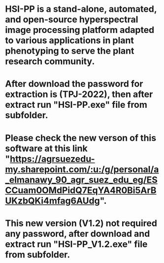 # HSI-PP is a stand-alone, automated, and open-source hyperspectral image processing platform adapted to various applications in plant phenotyping to serve the plant research community.
# After download the password for extraction is (TPJ-2022), then after extract run "HSI-PP.exe" file from subfolder.
# Please check the new verson of this software at this link "https://agrsuezedu-my.sharepoint.com/:u:/g/personal/a_elmanawy_90_agr_suez_edu_eg/ESCCuam0OMdPidQ7EqYA4R0Bi5ArBUKzbQKi4mfag6AUdg".
# This new version (V1.2) not required any password, after download and extract run "HSI-PP_V1.2.exe" file from subfolder. 
